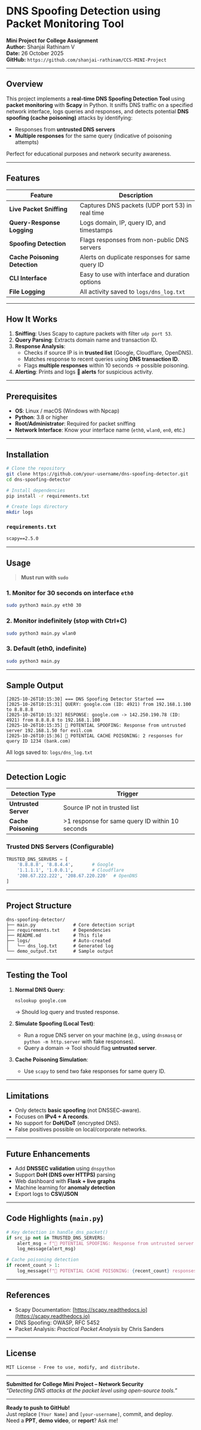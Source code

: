 # DNS Spoofing Detection using Packet Monitoring Tool

**Mini Project for College Assignment**  
**Author:** Shanjai Rathinam V  
**Date:** 26 October 2025  
**GitHub:** `https://github.com/shanjai-rathinam/CCS-MINI-Project`

---

## Overview

This project implements a **real-time DNS Spoofing Detection Tool** using **packet monitoring** with **Scapy** in Python. It sniffs DNS traffic on a specified network interface, logs queries and responses, and detects potential **DNS spoofing (cache poisoning)** attacks by identifying:

- Responses from **untrusted DNS servers**
- **Multiple responses** for the same query (indicative of poisoning attempts)

Perfect for educational purposes and network security awareness.

---

## Features

| Feature | Description |
|-------|-------------|
| **Live Packet Sniffing** | Captures DNS packets (UDP port 53) in real time |
| **Query-Response Logging** | Logs domain, IP, query ID, and timestamps |
| **Spoofing Detection** | Flags responses from non-public DNS servers |
| **Cache Poisoning Detection** | Alerts on duplicate responses for same query ID |
| **CLI Interface** | Easy to use with interface and duration options |
| **File Logging** | All activity saved to `logs/dns_log.txt` |

---

## How It Works

1. **Sniffing**: Uses Scapy to capture packets with filter `udp port 53`.
2. **Query Parsing**: Extracts domain name and transaction ID.
3. **Response Analysis**:
   - Checks if source IP is in **trusted list** (Google, Cloudflare, OpenDNS).
   - Matches response to recent queries using **DNS transaction ID**.
   - Flags **multiple responses** within 10 seconds → possible poisoning.
4. **Alerting**: Prints and logs **🚨 alerts** for suspicious activity.

---

## Prerequisites

- **OS**: Linux / macOS (Windows with Npcap)
- **Python**: 3.8 or higher
- **Root/Administrator**: Required for packet sniffing
- **Network Interface**: Know your interface name (`eth0`, `wlan0`, `en0`, etc.)

---

## Installation

```bash
# Clone the repository
git clone https://github.com/your-username/dns-spoofing-detector.git
cd dns-spoofing-detector

# Install dependencies
pip install -r requirements.txt

# Create logs directory
mkdir logs
```

### `requirements.txt`
```txt
scapy==2.5.0
```

---

## Usage

> **Must run with `sudo`**

### 1. Monitor for 30 seconds on interface `eth0`
```bash
sudo python3 main.py eth0 30
```

### 2. Monitor indefinitely (stop with Ctrl+C)
```bash
sudo python3 main.py wlan0
```

### 3. Default (eth0, indefinite)
```bash
sudo python3 main.py
```

---

## Sample Output

```
[2025-10-26T10:15:30] === DNS Spoofing Detector Started ===
[2025-10-26T10:15:31] QUERY: google.com (ID: 4921) from 192.168.1.100 to 8.8.8.8
[2025-10-26T10:15:32] RESPONSE: google.com -> 142.250.190.78 (ID: 4921) from 8.8.8.8 to 192.168.1.100
[2025-10-26T10:15:35] 🚨 POTENTIAL SPOOFING: Response from untrusted server 192.168.1.50 for evil.com
[2025-10-26T10:15:36] 🚨 POTENTIAL CACHE POISONING: 2 responses for query ID 1234 (bank.com)
```

All logs saved to: `logs/dns_log.txt`

---

## Detection Logic

| Detection Type | Trigger |
|---------------|--------|
| **Untrusted Server** | Source IP not in trusted list |
| **Cache Poisoning** | >1 response for same query ID within 10 seconds |

### Trusted DNS Servers (Configurable)
```python
TRUSTED_DNS_SERVERS = [
    '8.8.8.8', '8.8.4.4',       # Google
    '1.1.1.1', '1.0.0.1',       # Cloudflare
    '208.67.222.222', '208.67.220.220'  # OpenDNS
]
```

---

## Project Structure

```
dns-spoofing-detector/
├── main.py              # Core detection script
├── requirements.txt     # Dependencies
├── README.md            # This file
├── logs/                # Auto-created
│   └── dns_log.txt      # Generated log
└── demo_output.txt      # Sample output
```

---

## Testing the Tool

1. **Normal DNS Query**:
   ```bash
   nslookup google.com
   ```
   → Should log query and trusted response.

2. **Simulate Spoofing (Local Test)**:
   - Run a rogue DNS server on your machine (e.g., using `dnsmasq` or `python -m http.server` with fake responses).
   - Query a domain → Tool should flag **untrusted server**.

3. **Cache Poisoning Simulation**:
   - Use `scapy` to send two fake responses for same query ID.

---

## Limitations

- Only detects **basic spoofing** (not DNSSEC-aware).
- Focuses on **IPv4 + A records**.
- No support for **DoH/DoT** (encrypted DNS).
- False positives possible on local/corporate networks.

---

## Future Enhancements

- Add **DNSSEC validation** using `dnspython`
- Support **DoH (DNS over HTTPS)** parsing
- Web dashboard with **Flask + live graphs**
- Machine learning for **anomaly detection**
- Export logs to **CSV/JSON**

---

## Code Highlights (`main.py`)

```python
# Key detection in handle_dns_packet()
if src_ip not in TRUSTED_DNS_SERVERS:
    alert_msg = f"🚨 POTENTIAL SPOOFING: Response from untrusted server {src_ip}"
    log_message(alert_msg)

# Cache poisoning detection
if recent_count > 1:
    log_message(f"🚨 POTENTIAL CACHE POISONING: {recent_count} responses for ID {query_id}")
```

---

## References

- Scapy Documentation: [https://scapy.readthedocs.io](https://scapy.readthedocs.io)
- DNS Spoofing: OWASP, RFC 5452
- Packet Analysis: *Practical Packet Analysis* by Chris Sanders

---

## License

```
MIT License - Free to use, modify, and distribute.
```

---

**Submitted for College Mini Project – Network Security**  
*“Detecting DNS attacks at the packet level using open-source tools.”*

---

**Ready to push to GitHub!**  
Just replace `[Your Name]` and `[your-username]`, commit, and deploy.  
Need a **PPT**, **demo video**, or **report**? Ask me!
